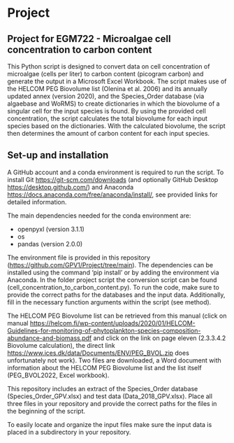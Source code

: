 # Project
Project for EGM722 - Microalgae cell concentration to carbon content
-----------

This Python script is designed to convert data on cell concentration of microalgae (cells per liter) to carbon content (picogram carbon) and generate the output in a Microsoft Excel Workbook. The script makes use of the HELCOM PEG Biovolume list (Olenina et al. 2006) and its annually updated annex  (version 2020), and the Species_Order database (via algaebase and WoRMS) to create dictionaries in which the biovolume of a singular cell for the input species is found. 
By using the provided cell concentration, the script calculates the total biovolume for each input species based on the dictionaries. With the calculated biovolume, the script then determines the amount of carbon content for each input species.


Set-up and installation
------------
A GitHub account and a conda environment is required to run the script. 
To install Git https://git-scm.com/downloads (and optionally GitHub Desktop https://desktop.github.com/) and Anaconda https://docs.anaconda.com/free/anaconda/install/, see provided links for detailed information.

The main dependencies needed for the conda environment are:

-	openpyxl (version 3.1.1)
-	os
-	pandas (version 2.0.0)

The environment file is provided in this repository (https://github.com/GPV1/Project/tree/main). The dependencies can be installed using the command ‘pip install’ or by adding the environment via Anaconda. 
In the folder project script the conversion script can be found (cell_concentration_to_carbon_content.py). To run the code, make sure to provide the correct paths for the databases and the input data. Additionally, fill in the necessary function arguments within the script (see method).

The HELCOM PEG Biovolume list can be retrieved from this manual (click on manual https://helcom.fi/wp-content/uploads/2020/01/HELCOM-Guidelines-for-monitoring-of-phytoplankton-species-composition-abundance-and-biomass.pdf and click on the link on page eleven (2.3.3.4.2 Biovolume calculation), the direct link https://www.ices.dk/data/Documents/ENV/PEG_BVOL.zip does unfortunately not work). Two files are downloaded, a Word document with information about the HELCOM PEG Biovolume list and the list itself (PEG_BVOL2022, Excel workbook). 

This repository includes an extract of the Species_Order database (Species_Order_GPV.xlsx) and test data (Data_2018_GPV.xlsx). Place all three files in your repository and provide the correct paths for the files in the beginning of the script.

To easily locate and organize the input files make sure the input data is placed in a subdirectory in your repository. 
